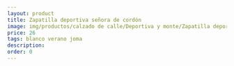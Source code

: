```yaml
---
layout: product
title: Zapatilla deportiva señora de cordón
image: img/productos/calzado de calle/Deportiva y monte/Zapatilla deportiva señora de cordón=26=blanco verano joma.webp
price: 26
tags: blanco verano joma
description: 
order: 0
---
```

